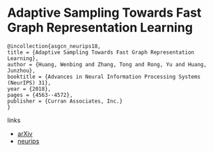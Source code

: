# Adaptive Sampling Towards Fast Graph Representation Learning

```
@incollection{asgcn_neurips18,
title = {Adaptive Sampling Towards Fast Graph Representation Learning},
author = {Huang, Wenbing and Zhang, Tong and Rong, Yu and Huang, Junzhou},
booktitle = {Advances in Neural Information Processing Systems (NeurIPS) 31},
year = {2018},
pages = {4563--4572},
publisher = {Curran Associates, Inc.}
}
```

links
- [arXiv](https://arxiv.org/abs/1809.05343)
- [neurips](https://nips.cc/Conferences/2018/Schedule?showEvent=11449)
